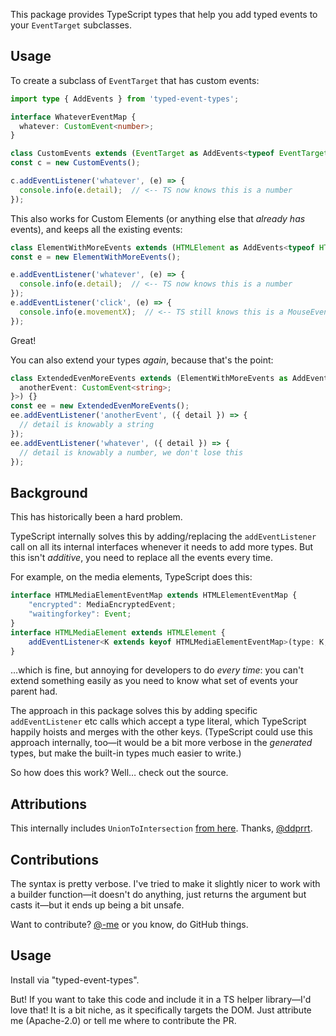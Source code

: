 This package provides TypeScript types that help you add typed events to your `EventTarget` subclasses.

## Usage

To create a subclass of `EventTarget` that has custom events:

```ts
import type { AddEvents } from 'typed-event-types';

interface WhateverEventMap {
  whatever: CustomEvent<number>;
}

class CustomEvents extends (EventTarget as AddEvents<typeof EventTarget, WhateverEventMap>) {}
const c = new CustomEvents();

c.addEventListener('whatever', (e) => {
  console.info(e.detail);  // <-- TS now knows this is a number
});
```

This also works for Custom Elements (or anything else that _already has_ events), and keeps all the existing events:

```ts
class ElementWithMoreEvents extends (HTMLElement as AddEvents<typeof HTMLElement, WhateverEventMap>) {}
const e = new ElementWithMoreEvents();

e.addEventListener('whatever', (e) => {
  console.info(e.detail);  // <-- TS now knows this is a number
});
e.addEventListener('click', (e) => {
  console.info(e.movementX);  // <-- TS still knows this is a MouseEvent
});
```

Great!

You can also extend your types _again_, because that's the point:

```ts
class ExtendedEvenMoreEvents extends (ElementWithMoreEvents as AddEvents<typeof ElementWithMoreEvents, {
  anotherEvent: CustomEvent<string>;
}>) {}
const ee = new ExtendedEvenMoreEvents();
ee.addEventListener('anotherEvent', ({ detail }) => {
  // detail is knowably a string
});
ee.addEventListener('whatever', ({ detail }) => {
  // detail is knowably a number, we don't lose this
});
```

## Background

This has historically been a hard problem.

TypeScript internally solves this by adding/replacing the `addEventListener` call on all its internal interfaces whenever it needs to add more types.
But this isn't _additive_, you need to replace all the events every time.

For example, on the media elements, TypeScript does this:

```ts
interface HTMLMediaElementEventMap extends HTMLElementEventMap {
    "encrypted": MediaEncryptedEvent;
    "waitingforkey": Event;
}
interface HTMLMediaElement extends HTMLElement {
    addEventListener<K extends keyof HTMLMediaElementEventMap>(type: K, listener: (this: HTMLMediaElement, ev: HTMLMediaElementEventMap[K]) => any, options?: boolean | AddEventListenerOptions): void;
}
```

&hellip;which is fine, but annoying for developers to do _every time_: you can't extend something easily as you need to know what set of events your parent had.

The approach in this package solves this by adding specific `addEventListener` etc calls which accept a type literal, which TypeScript happily hoists and merges with the other keys.
(TypeScript could use this approach internally, too—it would be a bit more verbose in the _generated_ types, but make the built-in types much easier to write.)

So how does this work?
Well&hellip; check out the source.

## Attributions

This internally includes `UnionToIntersection` [from here](https://fettblog.eu/typescript-union-to-intersection/).
Thanks, [@ddprrt](https://twitter.com/ddprrt).

## Contributions

The syntax is pretty verbose.
I've tried to make it slightly nicer to work with a builder function—it doesn't do anything, just returns the argument but casts it—but it ends up being a bit unsafe.

Want to contribute?
[@-me](https://twitter.com/samthor) or you know, do GitHub things.

## Usage

Install via "typed-event-types".

But!
If you want to take this code and include it in a TS helper library—I'd love that!
It is a bit niche, as it specifically targets the DOM.
Just attribute me (Apache-2.0) or tell me where to contribute the PR.
